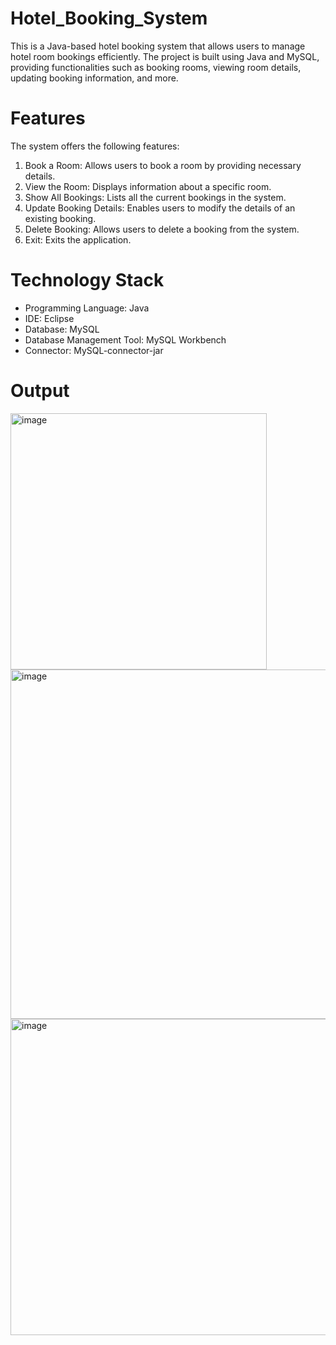# Hotel_Booking_System
This is a Java-based hotel booking system that allows users to manage hotel room bookings efficiently. The project is built using Java and MySQL, providing functionalities such as booking rooms, viewing room details, updating booking information, and more.

# Features
The system offers the following features:

1. Book a Room: Allows users to book a room by providing necessary details.
2. View the Room: Displays information about a specific room.
3. Show All Bookings: Lists all the current bookings in the system.
4. Update Booking Details: Enables users to modify the details of an existing booking.
5. Delete Booking: Allows users to delete a booking from the system.
6. Exit: Exits the application.
   
# Technology Stack
- Programming Language: Java
- IDE: Eclipse
- Database: MySQL
- Database Management Tool: MySQL Workbench
- Connector: MySQL-connector-jar

# Output
<img width="410" alt="image" src="https://github.com/user-attachments/assets/44cb634d-d842-4f89-b840-010f16e6358f">
<img width="559" alt="image" src="https://github.com/user-attachments/assets/8d5120ab-3466-4420-9a62-4b6544db6585">
<img width="506" alt="image" src="https://github.com/user-attachments/assets/51f75452-3913-4297-8893-7632f90a6b71">



